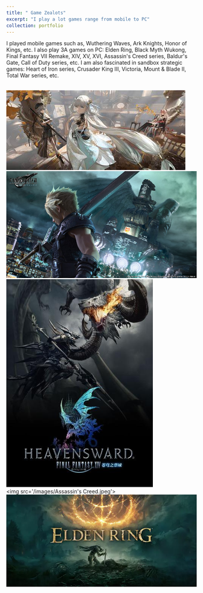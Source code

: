 ```yaml
---
title: " Game Zealots"
excerpt: "I play a lot games range from mobile to PC"
collection: portfolio
---
```


I played mobile games such as, Wuthering Waves, Ark Knights, Honor of Kings, etc.
I also play 3A games on PC: Elden Ring, Black Myth Wukong, Final Fantasy VII Remake, XIV, XV, XVI, Assassin's Creed series, Baldur's Gate, Call of Duty series, etc. 
I am also fascinated in sandbox strategic games: Heart of Iron series, Crusader King III, Victoria, Mount & Blade II, Total War series, etc. 


<br/><img src='/images/Wuthering Waves.jpg'>
<br/><img src='/images/FF7.jpg'>
<br/><img src='/images/FF14.jpg'>
<br/><img src='/images/Assassin's Creed.jpeg'>
<br/><img src='/images/Elden Ring.webp'>